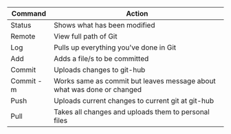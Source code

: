 <p style="text-align: center;"> <Git-Cheat-Sheet/>
 
|Command|Action|
|----------|------|
|Status|Shows what has been modified|
|Remote|View full path of Git|
|Log|Pulls up everything you've done in Git|
|Add|Adds a file/s to be committed|
|Commit|Uploads changes to git-hub|
|Commit -m|Works same as commit but leaves message about what was done or changed|
|Push|Uploads current changes to current git at git-hub|
|Pull|Takes all changes and uploads them to personal files|

